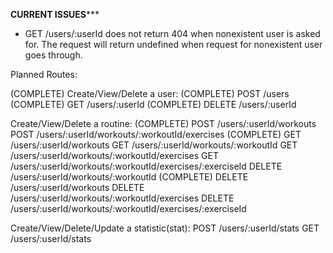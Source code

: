 ********CURRENT ISSUES***********
- GET /users/:userId does not return 404 when nonexistent user is asked for. The 	request will return undefined when request for nonexistent user goes through.


Planned Routes:

(COMPLETE) Create/View/Delete a user:
	(COMPLETE) POST /users
	(COMPLETE) GET /users/:userId
	(COMPLETE) DELETE /users/:userId

Create/View/Delete a routine:
	(COMPLETE) POST /users/:userId/workouts
	POST /users/:userId/workouts/:workoutId/exercises
	(COMPLETE) GET /users/:userId/workouts
	GET /users/:userId/workouts/:workoutId
	GET /users/:userId/workouts/:workoutId/exercises
	GET /users/:userId/workouts/:workoutId/exercises/:exerciseId
	DELETE /users/:userId/workouts/:workoutId
	(COMPLETE) DELETE /users/:userId/workouts
	DELETE /users/:userId/workouts/:workoutId/exercises
	DELETE /users/:userId/workouts/:workoutId/exercises/:exerciseId

Create/View/Delete/Update a statistic(stat):
	POST /users/:userId/stats
	GET /users/:userId/stats

